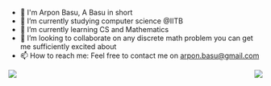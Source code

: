 
- 👋 I'm Arpon Basu, A Basu in short
- 🔭 I’m currently studying computer science @IITB
- 🌱 I’m currently learning CS and Mathematics
- 👯 I’m looking to collaborate on any discrete math problem you can get me sufficiently excited about
- 📫 How to reach me: Feel free to contact me on arpon.basu@gmail.com 

<a href="https://github.com/anuraghazra/github-readme-stats">
  <img align="center" src="https://github-readme-stats.vercel.app/api?username=arponbasu&count_private=true&show_icons=true&theme=tokyonight&show_icons=true)](https://github.com/anuraghazra/github-readme-stats" />

<a href="https://github.com/anuraghazra/convoychat">
  <img align="right" src="https://github-readme-stats.vercel.app/api/top-langs/?username=arponbasu&langs_count=12exclude_repo=Cycle-Consitency-Audio-Noise-Filter,CNN-Project-Learning_Phase,CNN-Project-SoC-2ndSem&hide=PureBasic&theme=tokyonight&layout=compact" />
</a>
